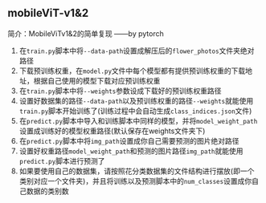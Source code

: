 ## mobileViT-v1&2

简介：MobileViTv1&amp;2的简单复现 ——by pytorch

1. 在`train.py`脚本中将`--data-path`设置成解压后的`flower_photos`文件夹绝对路径
2. 下载预训练权重，在`model.py`文件中每个模型都有提供预训练权重的下载地址，根据自己使用的模型下载对应预训练权重
3. 在`train.py`脚本中将`--weights`参数设成下载好的预训练权重路径
4. 设置好数据集的路径`--data-path`以及预训练权重的路径`--weights`就能使用`train.py`脚本开始训练了(训练过程中会自动生成`class_indices.json`文件)
5. 在`predict.py`脚本中导入和训练脚本中同样的模型，并将`model_weight_path`设置成训练好的模型权重路径(默认保存在weights文件夹下)
6. 在`predict.py`脚本中将`img_path`设置成你自己需要预测的图片绝对路径
7. 设置好权重路径`model_weight_path`和预测的图片路径`img_path`就能使用`predict.py`脚本进行预测了
8. 如果要使用自己的数据集，请按照花分类数据集的文件结构进行摆放(即一个类别对应一个文件夹)，并且将训练以及预测脚本中的`num_classes`设置成你自己数据的类别数
